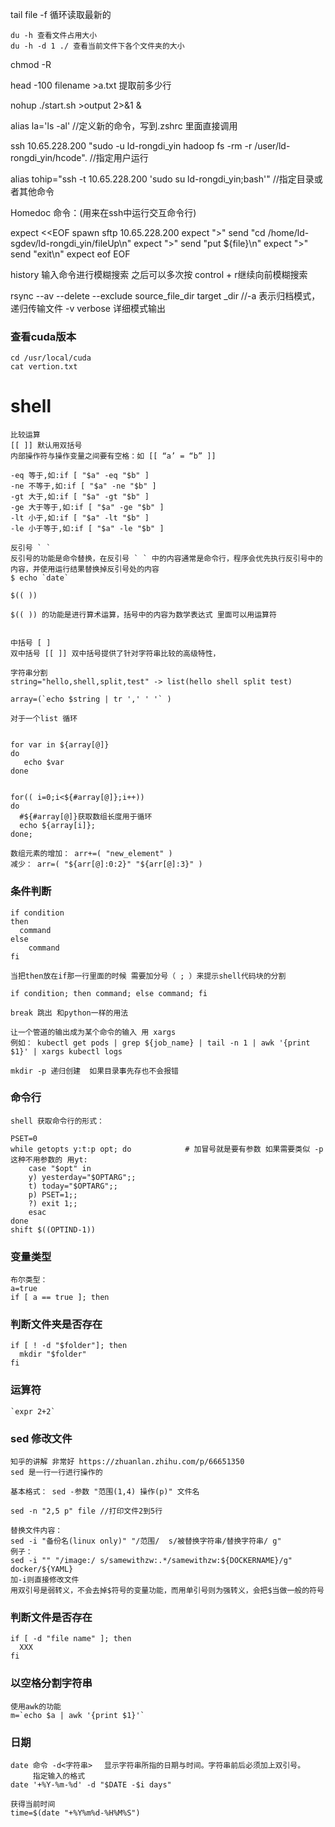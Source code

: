 tail file -f 循环读取最新的



```
du -h 查看文件占用大小
du -h -d 1 ./ 查看当前文件下各个文件夹的大小

```



chmod -R



head -100  filename >a.txt  提取前多少行



nohup ./start.sh >output 2>&1 & 



alias la='ls -al'  //定义新的命令，写到.zshrc 里面直接调用



ssh 10.65.228.200 "sudo -u ld-rongdi_yin hadoop fs -rm -r /user/ld-rongdi_yin/hcode".  //指定用户运行



alias tohip="ssh -t 10.65.228.200 'sudo su ld-rongdi_yin;bash'" //指定目录或者其他命令



Homedoc 命令：(用来在ssh中运行交互命令行)

expect <<EOF
spawn sftp 10.65.228.200
expect ">"
send "cd /home/ld-sgdev/ld-rongdi_yin/fileUp\n"
expect ">"
send "put ${file}\n"
expect ">"
send "exit\n"
expect eof
EOF



history  输入命令进行模糊搜索 之后可以多次按 control + r继续向前模糊搜索



rsync --av  --delete --exclude  source_file_dir  target _dir
//-a 表示归档模式，递归传输文件  -v verbose 详细模式输出



### 查看cuda版本

```
cd /usr/local/cuda
cat vertion.txt
```









# shell

```
比较运算
[[ ]] 默认用双括号  
内部操作符与操作变量之间要有空格：如 [[ “a’ = “b” ]] 

-eq 等于,如:if [ "$a" -eq "$b" ]   
-ne 不等于,如:if [ "$a" -ne "$b" ]   
-gt 大于,如:if [ "$a" -gt "$b" ]   
-ge 大于等于,如:if [ "$a" -ge "$b" ]   
-lt 小于,如:if [ "$a" -lt "$b" ]   
-le 小于等于,如:if [ "$a" -le "$b" ]  
```

 

```
反引号 ` `
反引号的功能是命令替换，在反引号 ` ` 中的内容通常是命令行，程序会优先执行反引号中的内容，并使用运行结果替换掉反引号处的内容
$ echo `date`
```



```
$(( ))

$(( )) 的功能是进行算术运算，括号中的内容为数学表达式 里面可以用运算符


```



```
中括号 [ ]
双中括号 [[ ]] 双中括号提供了针对字符串比较的高级特性，

```



```
字符串分割
string="hello,shell,split,test" -> list(hello shell split test)

array=(`echo $string | tr ',' ' '` )

```



```
对于一个list 循环


for var in ${array[@]}
do
   echo $var
done 


for(( i=0;i<${#array[@]};i++)) 
do
  #${#array[@]}获取数组长度用于循环
  echo ${array[i]};
done;
```



```
数组元素的增加： arr+=( "new_element" )
减少： arr=( "${arr[@]:0:2}" "${arr[@]:3}" )

```



### 条件判断

```
if condition
then
  command
else
	command
fi

当把then放在if那一行里面的时候 需要加分号（ ; ）来提示shell代码块的分割

if condition; then command; else command; fi
```

```
break 跳出 和python一样的用法
```



```
让一个管道的输出成为某个命令的输入 用 xargs
例如： kubectl get pods | grep ${job_name} | tail -n 1 | awk '{print $1}' | xargs kubectl logs
```



```
mkdir -p 递归创建  如果目录事先存也不会报错
```



### 命令行

```
shell 获取命令行的形式：

PSET=0
while getopts y:t:p opt; do            # 加冒号就是要有参数 如果需要类似 -p 这种不用参数的 用yt:
    case "$opt" in
    y) yesterday="$OPTARG";;
    t) today="$OPTARG";;
    p) PSET=1;; 
    ?) exit 1;;
    esac
done
shift $((OPTIND-1))
```



### 变量类型

```
布尔类型：
a=true
if [ a == true ]; then
```



### 判断文件夹是否存在

```
if [ ! -d "$folder"]; then
  mkdir "$folder"
fi
```



### 运算符

```
`expr 2+2`
```



### sed 修改文件

```
知乎的讲解 非常好 https://zhuanlan.zhihu.com/p/66651350
sed 是一行一行进行操作的

基本格式： sed -参数 "范围(1,4) 操作(p)" 文件名

sed -n "2,5 p" file //打印文件2到5行

替换文件内容：
sed -i "备份名(linux only)" "/范围/  s/被替换字符串/替换字符串/ g"
例子：
sed -i "" "/image:/ s/samewithzw:.*/samewithzw:${DOCKERNAME}/g" docker/${YAML}
加-i则直接修改文件  
用双引号是弱转义，不会去掉$符号的变量功能，而用单引号则为强转义，会把$当做一般的符号
```



### 判断文件是否存在

```
if [ -d "file name" ]; then
  XXX
fi
```



### 以空格分割字符串

```
使用awk的功能
m=`echo $a | awk '{print $1}'`
```



### 日期

```
date 命令 -d<字符串> 　显示字符串所指的日期与时间。字符串前后必须加上双引号。 
     指定输入的格式     
date '+%Y-%m-%d' -d "$DATE -$i days"

获得当前时间
time=$(date "+%Y%m%d-%H%M%S")
```





